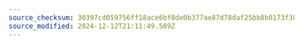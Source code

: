 ```yaml
---
source_checksum: 30397cd059756ff18ace6bf8de0b377ae87d78daf25bb8b0173f381624b626cb
source_modified: 2024-12-12T21:11:49.589Z
---
```


